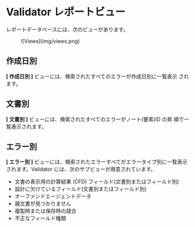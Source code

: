 # Validator レポートビュー

レポートデータベースには、次のビューがあります。 
<figure markdown="1">
  ![Views](img/views.png)
</figure>

## 作成日別
**[ 作成日別 ]** ビューには、検索されたすべてのエラーが作成日別に一覧表示 されます。  
 
## 文書別
**[ 文書別 ]** ビューには、検索されたすべてのエラーがノート(要素)ID の昇 順で一覧表示されます。
 
## エラー別
**[ エラー別 ]** ビューには、検索されたエラーすべてがエラータイプ別に一覧表示されます。Validator には、次のサブビューが用意されています。

* 文書の表示用の計算結果 (CFD) フィールド(文書別またはフィールド別)
* 設計に欠けているフィールド(文書別またはフィールド別)
* オーファンドエージェントデータ
* 親文書が見つかりません
* 複製時または保存時の競合
* 不正なフィールド種類
